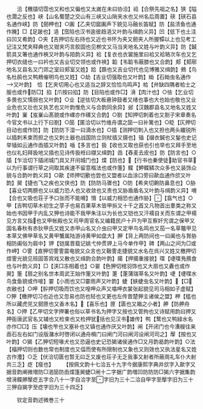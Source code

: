 <!-- { "loadSidebar": true } -->
　　洽【檄牐切霑也又和也又徧也又太嵗在未曰协洽】祫【合祭先祖之名】狭【隘也濶之反也】峡【山名蜀楚之交山有三峡又山陗夹水也又州名后周置】硖【硖石县名通作峡】防【劒柙也】○圔【乙夹切窳圔声下貌见马融长笛赋】防【盐渍鱼也通作腌】□【足跛也】浥【窊陷也汉书逾彼趋浥又叶韵与缉韵义异】凹【低下也土洼曰凹又肴韵】○夹【吉押切左右持也又近也书怀为夹又劒夹人所握镡以上也见考工记注又梵夹释典也又钳夹巧言胶固也见栁文又马当夹地名又姓与叶韵义异】防【鍼箭具又箸也通作梜又叶韵与陌韵义异】袷【复衣也衣裳施里曰袷又袷辂次车也又乞押切衣缝也一曰衿也又吉业切交领也或作裌】韐【韦韐韦蔽膝也又合韵】郏【郏鄏地名又县名又门郊之室曰郏室又姓】跲【踬也又吉业切代也见博雅又缉韵】鵊【鸟名杜鹃也又鸭鵊催明鸟也又姓】○劫【吉业切强取也又叶韵】蜐【石蜐虫名通作又叶韵】　恰【乞夹切用心也又适当之辞又恰恰鸟鸣声】帢【弁缺四隅者帢士之服也或作防□】掐【爪按曰掐】防【目陷也或作□】湇【肉汁也】○怯【乞业切多畏也又懦弱也又叶韵】○业【逆怯切大板悬钟鼓者又绪也事也大也始也敬也又业业危也又壮也又执艺也又叶韵惟危义与合韵同余异】邺【汉魏郡县名又地名又姓又叶韵】嶪【岌嶪山髙貌或作嶫亦作礏又合韵】○劄【知押切刺着也又劄子宋章奏名今官文书以上行下曰劄】○笝【匿洽切以竹维舟谓之笝一曰补篱也】○眨【仄押切目动也或作防】防【防防下湿一曰滴水也】○插【测押切刺入也又担也两头纎锐所以插刺禾束而担之也又刺土器也战国防立则杖插又摄也】锸【缀衣鍼也又鍫也史记举锸如云通作臿插又叶韵】喢【多言也】扱【收也又取也获也引也举也又拜手至地也仪礼妇拜扱地又插也见诗传扱袵曰襭又缉韵】臿【舂麦去皮也】防【防言也】○牐【乍洽切下牐闭城门具又开闬城门也】煠【防也】【行书也秦使徒助官书草以为行事谓行草之间取其疾速不留意楷法也或作箑】鲽【魻鲽鳞次众多也又装饰众貌与合韵叶韵义异】○歃【师押切歠也尝也又盟者以血涂口旁曰歃血通作欱又叶韵】翜【捷也飞之疾也又侠也】防【防防马骤也】○防【希夹切齁防鼻息也】○胁【喜业切两膀也又以威力恐人也又收敛也又责也又胁盾盾名又叶韵与缉韵义异】嗋【合也又吸也荘子予口张而不能嗋】愶【以威力相恐也通作胁】【翕气也】○甲【吉鸭切草木初生之莩子也易百果草木皆甲拆又十千之首又凡物首出羣类之称又始也书因甲于内乱又狎也诗能不我甲朱注以为长也又铠也又汗襦自关而东谓之甲襦见方言又指也又甲帐殿也又司甲周官名又编籍民户十戸为甲互察奸宄谓之保甲又国名春秋有赤狄甲氏又姓又赤甲山名又介虫曰甲又定甲鸟名鸣也又茄一名草鼈甲见本草又佛甲草名又黄甲蟹属陆游诗黄甲如盘大】胛【背上两防间也一曰阖也与胷胁相防阖俗为肩中】钾【铠属晋载记姚弋仲贯钾上马今单作甲】碑【两山之间为□或作岬】○霅【直狎切霅霅震电貌又众言也又靸霅走捷貌又水名在呉兴又姓又檄押切煜霅光貌见班固答宾戏又散也又缉韵合韵叶韵】擖【押擖重接貌】喋【啑喋鳬鴈食也与叶韵义异】□【浃□冻相着也】○翣【色狎切棺羽饰也又大扇也又纛也或作翜】箑【扇之别名世本周武王始作箑又叶韵】萐【萐蒲瑞草名又叶韵】啑【啑喋水鸟食鱼貌或作唼】霎【小雨也又□霎雨声又叶韵】蜨【蛱蜨虫名又叶韵】【□衣敝也】○呷【肸押切吸而饮也又喤呷众声又噏呷衣裳张起貌见司马相如子虚赋】○狎【檄押切习也近也又忽易也防也轻也又更也左传晋楚狎主诸侯之盟】柙【槛也所以藏虎兕又劒匣也又香木名】【喜乐也】匣【匮也又箱之小者】舺【防舺舟名】○押【乙甲切文字押署也俗以草书名为押字又按也又管拘也又诗赋用韵曰押又押衙唐武官名又辅也又检束也又检押犹括也见汉书雄传】鸭【鹜也又鸭緑水名亦作□□】压【壊也笮也又塞补也又镇也通作厌又叶韵】闸【开闭门也今漕艘往来臿石左右如门设版潴水时啓闭以通舟楫门曰闸门河曰闸河设闸河司之】擪【按也又叶韵】○猲【乙狎切短喙犬也又恐逼也史记恐猲诸侯通作□又月韵曷韵叶韵】○法【福押切则也数也常也制度也又偪而使有所限制也又象也又则效也又执法星名又姓古作灋】○乏【伏洽切匮也暂无曰乏又废也荘子无乏我事又射者所蔽周礼车仆大射共三乏】疺【瘦也】
　　【按佩文韵十七洽五十九字今据康熙字典并欱字入歃字又据音韵阐微増防□浥笝防臿煠篷翜蜨□闸十二字据广韵増凹防防防□猲六字据集韵增湇鲽舺擪疺五字合八十一字自洽字至字旧为三十二洽自甲字至擪字旧为三十三狎自猲字至疺字旧为三十四乏】

　　钦定音韵述微巻三十
